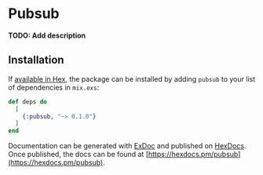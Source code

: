 # Pubsub

**TODO: Add description**

## Installation

If [available in Hex](https://hex.pm/docs/publish), the package can be installed
by adding `pubsub` to your list of dependencies in `mix.exs`:

```elixir
def deps do
  [
    {:pubsub, "~> 0.1.0"}
  ]
end
```

Documentation can be generated with [ExDoc](https://github.com/elixir-lang/ex_doc)
and published on [HexDocs](https://hexdocs.pm). Once published, the docs can
be found at [https://hexdocs.pm/pubsub](https://hexdocs.pm/pubsub).

